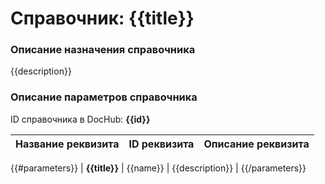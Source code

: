 # Справочник: {{title}}

### Описание назначения справочника

{{description}}


### Описание параметров справочника

ID справочника в DocHub: **{{id}}**

| Название реквизита| ID реквизита | Описание реквизита |
|:-------------------|:-------------------|:-------------------|
{{#parameters}}
| **{{title}}** | {{name}}  | {{description}} |
{{/parameters}}
